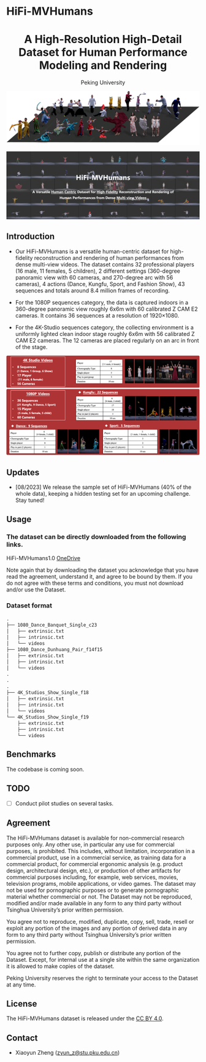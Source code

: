 # HiFi-MVHumans

<div align="center">

<h1> A High-Resolution High-Detail Dataset for Human Performance Modeling and Rendering
    
</h1>

<div>
    Peking University
</div>

![colored_mesh (1)](assets/snapshot.png)

</div>

![colored_mesh (1)](assets/HiFi-MVHumans.png)

## Introduction
- Our HiFi-MVHumans is a versatile human-centric dataset for high-fidelity reconstruction and rendering of human performances from dense multi-view videos. The dataset contains 32 professional players (16 male, 11 females, 5 children), 2 different settings (360-degree panoramic view with 60 cameras, and 270-degree arc with 56 cameras), 4 actions (Dance, Kungfu, Sport, and Fashion Show), 43 sequences and totals around 8.4 million frames of recording.
  
- For the 1080P sequences category, the data is captured indoors in a 360-degree panoramic view roughly 6x6m with 60 calibrated Z CAM E2 cameras. It contains 36 sequences at a resolution of 1920×1080. 

- For the 4K-Studio sequences category, the collecting environment is a uniformly lighted clean indoor stage roughly 6x6m with 56 calibrated Z CAM E2 cameras. The 12 cameras are placed regularly on an arc in front of the stage. 

![colored_mesh (1)](assets/overviews.png)

## Updates
- [08/2023] We release the sample set of HiFi-MVHumans (40\% of the whole data), keeping a hidden testing set for an upcoming challenge. Stay tuned!

## Usage
### The dataset can be directly downloaded from the following links.
HiFi-MVHumans1.0 [OneDrive](https://1drv.ms/f/s!Ak-j_ZC_XxTsgm-incfmvDx-nE0K?e=BuwU5g)

Note again that by downloading the dataset you acknowledge that you have read the agreement, understand it, and agree to be bound by them. If you do not agree with these terms and conditions, you must not download and/or use the Dataset.

### Dataset format
```
.
├── 1080_Dance_Banquet_Single_c23
│   ├── extrinsic.txt
│   ├── intrinsic.txt
│   └── videos
├── 1080_Dance_Dunhuang_Pair_f14f15
│   ├── extrinsic.txt
│   ├── intrinsic.txt
│   └── videos
.
.
. 
├── 4K_Studios_Show_Single_f18
│   ├── extrinsic.txt
│   ├── intrinsic.txt
│   └── videos
└── 4K_Studios_Show_Single_f19
    ├── extrinsic.txt
    ├── intrinsic.txt
    └── videos
```

## Benchmarks
The codebase is coming soon.

## TODO
- [ ] Conduct pilot studies on several tasks.

## Agreement
The HiFi-MVHumans dataset is available for non-commercial research purposes only. Any other use, in particular any use for commercial purposes, is prohibited. This includes, without limitation, incorporation in a commercial product, use in a commercial service, as training data for a commercial product, for commercial ergonomic analysis (e.g. product design, architectural design, etc.), or production of other artifacts for commercial purposes including, for example, web services, movies, television programs, mobile applications, or video games. The dataset may not be used for pornographic purposes or to generate pornographic material whether commercial or not. The Dataset may not be reproduced, modified and/or made available in any form to any third party without Tsinghua University’s prior written permission.

You agree not to reproduce, modified, duplicate, copy, sell, trade, resell or exploit any portion of the images and any portion of derived data in any form to any third party without Tsinghua University’s prior written permission.

You agree not to further copy, publish or distribute any portion of the Dataset. Except, for internal use at a single site within the same organization it is allowed to make copies of the dataset.

Peking University reserves the right to terminate your access to the Dataset at any time.

## License
The HiFi-MVHumans dataset is released under the [CC BY 4.0](https://creativecommons.org/licenses/by/4.0/).

## Contact
- Xiaoyun Zheng (zyun_z@stu.pku.edu.cn)

